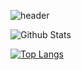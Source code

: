 ![header](https://capsule-render.vercel.app/api?type=wave&color=auto&height=300&section=header&text=capsule%20render&fontSize=90)

![Github Stats](https://github-readme-stats.vercel.app/api?username=shinminsung1108&show_icons=true)

[![Top Langs](https://github-readme-stats.vercel.app/api/top-langs/?username=shinminsung1108)](https://github.com/shinminsung1108/github-readme-stats)

